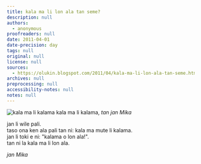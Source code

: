```yaml
---
title: kala ma li lon ala tan seme?
description: null
authors:
  - anonymous
proofreaders: null
date: 2011-04-01
date-precision: day
tags: null
original: null
license: null
sources:
  - https://olukin.blogspot.com/2011/04/kala-ma-li-lon-ala-tan-seme.html
archives: null
preprocessing: null
accessibility-notes: null
notes: null
---
```


![kala ma li kalama](https://blogger.googleusercontent.com/img/b/R29vZ2xl/AVvXsEiKSHzGHFsQ3JZLODm74JQcKVrsRSevUivcKF03E1B_Xu_KgOFHlBIQfoqg5U1iZLDxXyxkVHvnOVsugXSMJMYChWoljJaB9yLCuM4kjpJrgg2orBVkoY8lpXYGMn8sEipEtvoZbFIXf4pX/s320/kala-ma.png)
kala ma li kalama, *tan jan Mika*

jan li wile pali.  \
taso ona ken ala pali tan ni: kala ma mute li kalama.  \
jan li toki e ni: "kalama o lon ala!".  \
tan ni la kala ma li lon ala.

*jan Mika*
